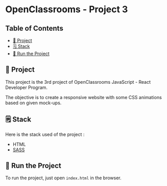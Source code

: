 # OpenClassrooms - Project 3

## Table of Contents

- [📖 Project](#-project)
- [🗒️ Stack](#-stack)
- [🚀 Run the Project](#-run-the-project)

## 📖 Project

This project is the 3rd project of OpenClassrooms JavaScript - React Developer Program.

The objective is to create a responsive website with some CSS animations based on given mock-ups.

## 🗒️ Stack

Here is the stack used of the project :

- HTML
- [SASS](https://sass-lang.com/)

## 🚀 Run the Project

To run the project, just open `index.html` in the browser.
